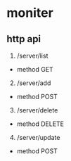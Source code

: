 # moniter

## http api

1. /server/list

* method GET

2. /server/add

* method POST

3. /server/delete

* method DELETE

4. /server/update

* method POST
